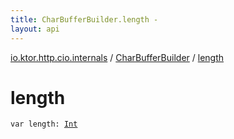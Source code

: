 ```yaml
---
title: CharBufferBuilder.length - 
layout: api
---
```


<div class='api-docs-breadcrumbs'><a href="../index.html">io.ktor.http.cio.internals</a> / <a href="index.html">CharBufferBuilder</a> / <a href="./length.html">length</a></div>

# length

<div class="signature"><code><span class="keyword">var </span><span class="identifier">length</span><span class="symbol">: </span><a href="https://kotlinlang.org/api/latest/jvm/stdlib/kotlin/-int/index.html"><span class="identifier">Int</span></a></code></div>
